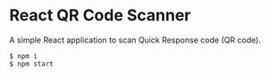 # React QR Code Scanner

A simple React application to scan Quick Response code (QR code).

````
$ npm i
$ npm start
`````
